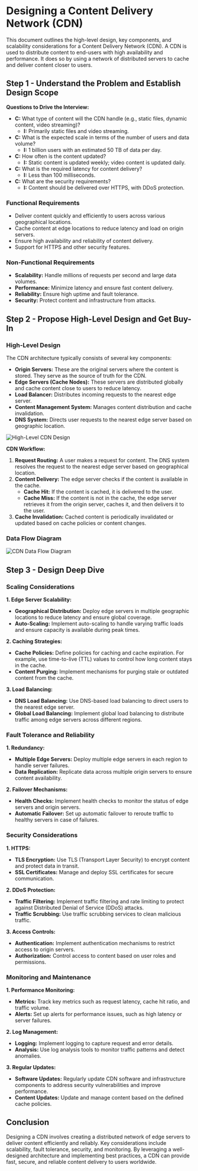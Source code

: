 # Designing a Content Delivery Network (CDN)

This document outlines the high-level design, key components, and scalability considerations for a Content Delivery Network (CDN). A CDN is used to distribute content to end-users with high availability and performance. It does so by using a network of distributed servers to cache and deliver content closer to users.

## Step 1 - Understand the Problem and Establish Design Scope

**Questions to Drive the Interview:**
- **C:** What type of content will the CDN handle (e.g., static files, dynamic content, video streaming)?
  - **I:** Primarily static files and video streaming.
- **C:** What is the expected scale in terms of the number of users and data volume?
  - **I:** 1 billion users with an estimated 50 TB of data per day.
- **C:** How often is the content updated?
  - **I:** Static content is updated weekly; video content is updated daily.
- **C:** What is the required latency for content delivery?
  - **I:** Less than 100 milliseconds.
- **C:** What are the security requirements?
  - **I:** Content should be delivered over HTTPS, with DDoS protection.

### Functional Requirements
- Deliver content quickly and efficiently to users across various geographical locations.
- Cache content at edge locations to reduce latency and load on origin servers.
- Ensure high availability and reliability of content delivery.
- Support for HTTPS and other security features.

### Non-Functional Requirements
- **Scalability:** Handle millions of requests per second and large data volumes.
- **Performance:** Minimize latency and ensure fast content delivery.
- **Reliability:** Ensure high uptime and fault tolerance.
- **Security:** Protect content and infrastructure from attacks.

## Step 2 - Propose High-Level Design and Get Buy-In

### High-Level Design

The CDN architecture typically consists of several key components:

- **Origin Servers:** These are the original servers where the content is stored. They serve as the source of truth for the CDN.
- **Edge Servers (Cache Nodes):** These servers are distributed globally and cache content close to users to reduce latency.
- **Load Balancer:** Distributes incoming requests to the nearest edge server.
- **Content Management System:** Manages content distribution and cache invalidation.
- **DNS System:** Directs user requests to the nearest edge server based on geographic location.

![High-Level CDN Design](images/high-level-cdn-design.png)

**CDN Workflow:**
1. **Request Routing:** A user makes a request for content. The DNS system resolves the request to the nearest edge server based on geographical location.
2. **Content Delivery:** The edge server checks if the content is available in the cache.
   - **Cache Hit:** If the content is cached, it is delivered to the user.
   - **Cache Miss:** If the content is not in the cache, the edge server retrieves it from the origin server, caches it, and then delivers it to the user.
3. **Cache Invalidation:** Cached content is periodically invalidated or updated based on cache policies or content changes.

### Data Flow Diagram

![CDN Data Flow Diagram](images/cdn-data-flow.png)

## Step 3 - Design Deep Dive

### Scaling Considerations

**1. Edge Server Scalability:**
- **Geographical Distribution:** Deploy edge servers in multiple geographic locations to reduce latency and ensure global coverage.
- **Auto-Scaling:** Implement auto-scaling to handle varying traffic loads and ensure capacity is available during peak times.

**2. Caching Strategies:**
- **Cache Policies:** Define policies for caching and cache expiration. For example, use time-to-live (TTL) values to control how long content stays in the cache.
- **Content Purging:** Implement mechanisms for purging stale or outdated content from the cache.

**3. Load Balancing:**
- **DNS Load Balancing:** Use DNS-based load balancing to direct users to the nearest edge server.
- **Global Load Balancing:** Implement global load balancing to distribute traffic among edge servers across different regions.

### Fault Tolerance and Reliability

**1. Redundancy:**
- **Multiple Edge Servers:** Deploy multiple edge servers in each region to handle server failures.
- **Data Replication:** Replicate data across multiple origin servers to ensure content availability.

**2. Failover Mechanisms:**
- **Health Checks:** Implement health checks to monitor the status of edge servers and origin servers.
- **Automatic Failover:** Set up automatic failover to reroute traffic to healthy servers in case of failures.

### Security Considerations

**1. HTTPS:**
- **TLS Encryption:** Use TLS (Transport Layer Security) to encrypt content and protect data in transit.
- **SSL Certificates:** Manage and deploy SSL certificates for secure communication.

**2. DDoS Protection:**
- **Traffic Filtering:** Implement traffic filtering and rate limiting to protect against Distributed Denial of Service (DDoS) attacks.
- **Traffic Scrubbing:** Use traffic scrubbing services to clean malicious traffic.

**3. Access Controls:**
- **Authentication:** Implement authentication mechanisms to restrict access to origin servers.
- **Authorization:** Control access to content based on user roles and permissions.

### Monitoring and Maintenance

**1. Performance Monitoring:**
- **Metrics:** Track key metrics such as request latency, cache hit ratio, and traffic volume.
- **Alerts:** Set up alerts for performance issues, such as high latency or server failures.

**2. Log Management:**
- **Logging:** Implement logging to capture request and error details.
- **Analysis:** Use log analysis tools to monitor traffic patterns and detect anomalies.

**3. Regular Updates:**
- **Software Updates:** Regularly update CDN software and infrastructure components to address security vulnerabilities and improve performance.
- **Content Updates:** Update and manage content based on the defined cache policies.

## Conclusion

Designing a CDN involves creating a distributed network of edge servers to deliver content efficiently and reliably. Key considerations include scalability, fault tolerance, security, and monitoring. By leveraging a well-designed architecture and implementing best practices, a CDN can provide fast, secure, and reliable content delivery to users worldwide.
